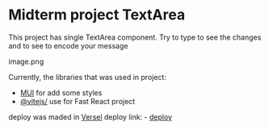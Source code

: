 # Midterm project TextArea

This project has single TextArea component. Try to type to see the changes and to see to encode your message

image.png

Currently, the libraries that was used in project:

- [MUI](https://mui.com/material-ui/react-divider/) for add some styles
- [@vitejs/](https://github.com/vitejs/) use for Fast React project

deploy was maded in [Versel](https://vercel.com)
deploy link: - [deploy](https://midterm-frontend-project-tx63.vercel.app)
